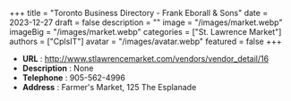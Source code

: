+++
title = "Toronto Business Directory - Frank Eborall & Sons"
date = 2023-12-27
draft = false
description = ""
image = "/images/market.webp"
imageBig = "/images/market.webp"
categories = ["St. Lawrence Market"]
authors = ["CplsIT"]
avatar = "/images/avatar.webp"
featured = false
+++


* **URL** :  http://www.stlawrencemarket.com/vendors/vendor_detail/16
* **Description** : None
* **Telephone** : 905-562-4996
* **Address** : Farmer's Market, 125 The Esplanade